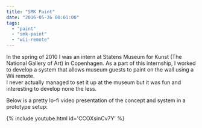 ```yaml
---
title: "SMK Paint"
date: "2016-05-26 00:01:00"
tags: 
  - "paint"
  - "smk-paint"
  - "wii-remote"
---
```


In the spring of 2010 I was an intern at Statens Museum for Kunst (The National Gallery of Art) in Copenhagen. As a part of this internship, I worked to develop a system that allows museum guests to paint on the wall using a Wii remote.<!--more-->  
I never actually managed to set it up at the museum but it was fun and interesting to develop none the less.

Below is a pretty lo-fi video presentation of the concept and system in a prototype setup:

{% include youtube.html id='CCOXsinCv7Y' %}

